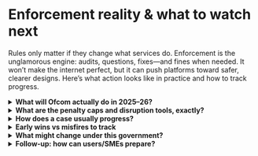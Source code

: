 # Enforcement reality & what to watch next

Rules only matter if they change what services do. Enforcement is the unglamorous engine: audits, questions, fixes—and fines when needed. It won’t make the internet perfect, but it can push platforms toward safer, clearer designs. Here’s what action looks like in practice and how to track progress.

<details>
<summary><strong>What will Ofcom actually do in 2025–26?</strong></summary>
- Require risk assessments (illegal content; children’s risks) and review them.
- Audit systems and request data where needed.
- Issue guidance/codes and check designs match the risks claimed.
- Use penalties when providers won’t fix issues (fines up to 10% global revenue; in rare cases, blocking orders).

See Ofcom’s phased [roadmap](https://www.ofcom.org.uk/online-safety/illegal-and-harmful-content/roadmap-to-regulation) and the government’s [OSA explainer](https://www.gov.uk/government/publications/online-safety-act-explainer/online-safety-act-explainer).
</details>

<details>
<summary><strong>What are the penalty caps and disruption tools, exactly?</strong></summary>
Ofcom can fine up to <strong>£18m or 10% of qualifying worldwide revenue</strong> (whichever is greater) and, in severe cases, seek <strong>court‑ordered business disruption</strong> measures (e.g., payment/ads withdrawal or ISP access restrictions). See Ofcom’s enforcement guidance and the government explainer: [Ofcom—Enforcement guidance (PDF)](https://www.ofcom.org.uk/siteassets/resources/documents/online-safety/information-for-industry/illegal-harms/online-safety-enforcement-guidance.pdf?v=391925), [gov.uk OSA explainer](https://www.gov.uk/government/publications/online-safety-act-explainer/online-safety-act-explainer).
</details>

<details>
<summary><strong>How does a case usually progress?</strong></summary>
Informal engagement → information notices/audits → improvement steps → penalties if refusal or repeated failure. Most cases end with fixes, not fines, but credible penalties focus minds.
</details>

<details>
<summary><strong>Early wins vs misfires to track</strong></summary>
- Wins: faster removal of clearly illegal material; safer teen defaults; multiple age‑assurance routes shipped by large platforms.
- Misfires: one‑route gates (e.g., credit‑card only), poor appeals, slow deletion practices, or policies that shift the burden onto users.

Ofcom provides periodic bulletins and statements tracking progress—use these as primary sources when citing trends and outcomes (see Ofcom’s [online safety industry bulletins](https://www.ofcom.org.uk/online-safety/illegal-and-harmful-content/online-safety-industry-bulletins/online-safety-industry-bulletin-september-2025)).
</details>

<details>
<summary><strong>What might change under this government?</strong></summary>
Strategic priorities (e.g., safety‑by‑design, violence against women and girls) will shape Ofcom’s focus. Expect more consultations and iterative codes—so feedback from users and smaller providers matters.
</details>

<details>
<summary><strong>Follow‑up: how can users/SMEs prepare?</strong></summary>
- <strong>Users</strong>: keep screenshots and links when a design is unfair; use platform appeals first; escalate to Ofcom for systemic issues; use ICO if the issue is data handling/retention.
- <strong>SMEs</strong>: document a short risk assessment; pick proportionate age‑assurance options (offer a non‑ID route); publish a plain‑English safety page and appeals; keep deletion/tokenisation minimal. See Ofcom’s [online safety hub](https://www.ofcom.org.uk/online-safety).
</details>

